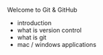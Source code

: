 Welcome to Git & GitHub

* introduction
* what is version control
* what is git
* mac / windows applications
